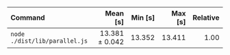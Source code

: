 | Command | Mean [s] | Min [s] | Max [s] | Relative |
|:---|---:|---:|---:|---:|
| `node ./dist/lib/parallel.js` | 13.381 ± 0.042 | 13.352 | 13.411 | 1.00 |
